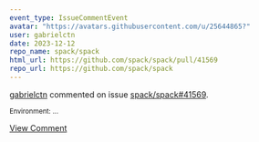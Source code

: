 ```yaml
---
event_type: IssueCommentEvent
avatar: "https://avatars.githubusercontent.com/u/25644865?"
user: gabrielctn
date: 2023-12-12
repo_name: spack/spack
html_url: https://github.com/spack/spack/pull/41569
repo_url: https://github.com/spack/spack
---
```


<a href='https://github.com/gabrielctn' target='_blank'>gabrielctn</a> commented on issue <a href='https://github.com/spack/spack/pull/41569' target='_blank'>spack/spack#41569</a>.

<small>Environment:...</small>

<a href='https://github.com/spack/spack/pull/41569' target='_blank'>View Comment</a>
